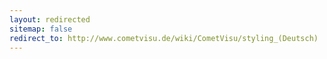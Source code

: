 ```yaml
---
layout: redirected
sitemap: false
redirect_to: http://www.cometvisu.de/wiki/CometVisu/styling_(Deutsch)
---
```


